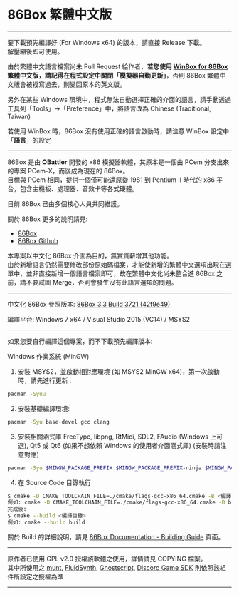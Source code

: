 # 86Box 繁體中文版

---

要下載預先編譯好 (For Windows x64) 的版本，請直接 Release 下載。  
解壓縮後即可使用。

由於繁體中文語言檔案尚未 Pull Request 給作者，**若您使用 [WinBox for 86Box](https://github.com/tlchiu40209/WinBox-for-86Box-CHT) 繁體中文版，請記得在程式設定中關閉「模擬器自動更新」**，否則 86Box 繁體中文版會被複寫過去，則變回原本的英文版。

另外在某些 Windows 環境中，程式無法自動選擇正確的介面的語言，請手動透過工具列「Tools」->「Preference」中，將語言改為 Chinese (Traditional, Taiwan)

若使用 WinBox 時，86Box 沒有使用正確的語言啟動時，請注意 WinBox 設定中「**語言**」的設定

---

86Box 是由 **OBattler** 開發的 x86 模擬器軟體，其原本是一個由 PCem 分支出來的專案 PCem-X，而後成為現在的 86Box。  
目標與 PCem 相同，提供一個僅可能還原從 1981 到 Pentium II 時代的 x86 平台，包含主機板、處理器、音效卡等各式硬體。

目前 86Box 已由多個核心人員共同維護。

關於 86Box 更多的說明請見:
- [86Box](http://86box.net/)
- [86Box Github](https://github.com/86Box/86Box)

本專案以中文化 86Box 介面為目的，無實質薪增其他功能。  
由於新增語言仍然需要修改部份原始碼檔案，才能使新增的繁體中文選項出現在選單中，並非直接新增一個語言檔案即可，故在繁體中文化尚未整合進 86Box 之前，請不要試圖 Merge，否則會發生沒有此語言選項的問題。

---

中文化 86Box 參照版本: [86Box 3.3 Build 3721 (42f9e49)](https://github.com/86Box/86Box/commit/42f9e49a3ad36164d42abaf9d9696ce69874f964)

編譯平台: Windows 7 x64 / Visual Studio 2015 (VC14) / MSYS2

---

如果您要自行編譯這個專案，而不下載預先編譯版本:

Windows 作業系統 (MinGW)  
1. 安裝 MSYS2，並啟動相對應環境 (如 MSYS2 MinGW x64)，第一次啟動時，請先進行更新 :
```sh
pacman -Syuu
```
2. 安裝基礎編譯環境:
```sh
pacman -Syu base-devel gcc clang
```
3. 安裝相關涵式庫 FreeType, libpng, RtMidi, SDL2, FAudio (Windows 上可選), Qt5 或 Qt6 (如果不想依賴 Windows 的使用者介面涵式庫) (安裝時請注意對應)
```sh
pacman -Syu $MINGW_PACKAGE_PREFIX $MINGW_PACKAGE_PREFIX-ninja $MINGW_PACKAGE_PREFIX-cmake $MINGW_PACKAGE_PREFIX-gcc $MINGW_PACKAGE_PREFIX-pkg-config $MINGW_PACKAGE_PREFIX-openal $MINGW_PACKAGE_PREFIX-freetype $MINGW_PACKAGE_PREFIX-SDL2 $MINGW_PACKAGE_PREFIX-zlib $MINGW_PACKAGE_PREFIX-libpng $MINGW_PACKAGE_PREFIX-rtmidi $MINGW_PACKAGE_PREFIX-qt5-static $MINGW_PACKAGE_PREFIX-qt5-translations
```
4. 在 Source Code 目錄執行
```sh
$ cmake -D CMAKE_TOOLCHAIN_FILE=./cmake/flags-gcc-x86_64.cmake -B <編譯目錄> -S <原始碼目錄>
例如: cmake -D CMAKE_TOOLCHAIN_FILE=./cmake/flags-gcc-x86_64.cmake -B build -S ./
完成後:
$ cmake --build <編譯目錄>
例如: cmake --build build
```

關於 Build 的詳細說明，請見 [86Box Documentation - Building Guide](https://86box.readthedocs.io/en/latest/dev/buildguide.html) 頁面。

---

原作者已使用 GPL v2.0 授權該軟體之使用，詳情請見 COPYING 檔案。  
其中所使用之 [munt](https://github.com/munt/munt), [FluidSynth](https://www.fluidsynth.org/), [Ghostscript](https://www.ghostscript.com/), [Discord Game SDK](https://discord.com/developers/docs/game-sdk/sdk-starter-guide) 則依照該組件所設定之授權為準

---